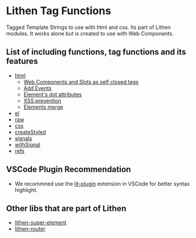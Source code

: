 # Lithen Tag Functions

Tagged Template Strings to use with html and css.
Its part of Lithen modules. It works alone but is created to use with Web Components.

## List of including functions, tag functions and its features

- [html](./docs/html.md)
  - [Web Components and Slots as self closed tags](./docs/html.md#web-components-and-slots-as-self-closed-tags)
  - [Add Events](./docs/html.md#add-events)
  - [Element's dot attributes](./docs/html.md#elements-dot-attributes)
  - [XSS prevention](./docs/html.md#xss-prevention)
  - [Elements merge](./docs/html.md#elements-merge)
- [el](./docs/el.md)
- [raw](./docs/raw.md)
- [css](./docs/css.md)
- [createStyled](./docs/create-styled.md)
- [signals](./docs/signals.md)
- [withSignal](./docs/with-signal.md)
- [refs](./docs/element-ref.md)

## VSCode Plugin Recommendation
- We recommned use the [lit-plugin](https://marketplace.visualstudio.com/items?itemName=runem.lit-plugin) extension in VSCode for better syntax highlight.

## Other libs that are part of Lithen
- [lithen-super-element](https://www.npmjs.com/package/lithen-super-element)
- [lithen-router](https://www.npmjs.com/package/lithen-router)
